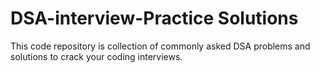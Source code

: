 # DSA-interview-Practice Solutions

This code repository is collection of commonly asked DSA problems and solutions to crack your coding interviews.

